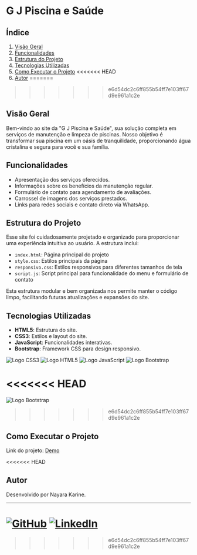 # G J Piscina e Saúde

## Índice
1. [Visão Geral](#visão-geral)
2. [Funcionalidades](#funcionalidades)
3. [Estrutura do Projeto](#estrutura-do-projeto)
4. [Tecnologias Utilizadas](#tecnologias-utilizadas)
5. [Como Executar o Projeto](#como-executar-o-projeto)
<<<<<<< HEAD
6. [Autor](#autor)
=======
>>>>>>> e6d54dc2c6ff855b54ff7e103ff67d9e961a1c2e

## Visão Geral
Bem-vindo ao site da "G J Piscina e Saúde", sua solução completa em serviços de manutenção e limpeza de piscinas. Nosso objetivo é transformar sua piscina em um oásis de tranquilidade, proporcionando água cristalina e segura para você e sua família.

## Funcionalidades
- Apresentação dos serviços oferecidos.
- Informações sobre os benefícios da manutenção regular.
- Formulário de contato para agendamento de avaliações.
- Carrossel de imagens dos serviços prestados.
- Links para redes sociais e contato direto via WhatsApp.

## Estrutura do Projeto
Esse site foi cuidadosamente projetado e organizado para proporcionar uma experiência intuitiva ao usuário. A estrutura inclui:

- `index.html`: Página principal do projeto
- `style.css`: Estilos principais da página
- `responsivo.css`: Estilos responsivos para diferentes tamanhos de tela
- `script.js`: Script principal para funcionalidade do menu e formulário de contato

Esta estrutura modular e bem organizada nos permite manter o código limpo, facilitando futuras atualizações e expansões do site.


## Tecnologias Utilizadas
- **HTML5**: Estrutura do site.
- **CSS3**: Estilos e layout do site.
- **JavaScript**: Funcionalidades interativas.
- **Bootstrap**: Framework CSS para design responsivo.

![Logo CSS3](https://img.shields.io/badge/CSS3-1572B6?style=for-the-badge&logo=css3&logoColor=white)
![Logo HTML5](https://img.shields.io/badge/HTML5-E34F26?style=for-the-badge&logo=html5&logoColor=white)
![Logo JavaScript](https://img.shields.io/badge/JavaScript-F7DF1E?style=for-the-badge&logo=javascript&logoColor=black)
![Logo Bootstrap](https://img.shields.io/badge/Bootstrap-563D7C?style=for-the-badge&logo=bootstrap&logoColor=white)

<<<<<<< HEAD
=======
![Logo Bootstrap](https://img.shields.io/badge/Bootstrap-563D7C?style=for-the-badge&logo=bootstrap&logoColor=white)
>>>>>>> e6d54dc2c6ff855b54ff7e103ff67d9e961a1c2e

## Como Executar o Projeto
Link do projeto: [Demo](https://www.gjpiscinaesaude.com.br/)

<<<<<<< HEAD

## Autor
Desenvolvido por Nayara Karine.

---

[![GitHub](https://img.shields.io/badge/GitHub-Profile-24292e?logo=github)](https://github.com/nayarakarinearaujo)
[![LinkedIn](https://img.shields.io/badge/LinkedIn-Profile-0e76a8?logo=linkedin)](https://www.linkedin.com/in/nayarakarine-araujo)
=======
>>>>>>> e6d54dc2c6ff855b54ff7e103ff67d9e961a1c2e
